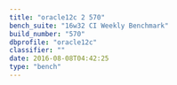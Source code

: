 ```yaml
---
title: "oracle12c 2 570"
bench_suite: "16w32 CI Weekly Benchmark"
build_number: "570"
dbprofile: "oracle12c"
classifier: ""
date: 2016-08-08T04:42:25
type: "bench"
---
```

